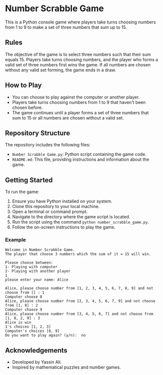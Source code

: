 # Number Scrabble Game

This is a Python console game where players take turns choosing numbers from 1 to 9 to make a set of three numbers that sum up to 15.

## Rules
The objective of the game is to select three numbers such that their sum equals 15. Players take turns choosing numbers, and the player who forms a valid set of three numbers first wins the game. If all numbers are chosen without any valid set forming, the game ends in a draw.

## How to Play
- You can choose to play against the computer or another player.
- Players take turns choosing numbers from 1 to 9 that haven't been chosen before.
- The game continues until a player forms a set of three numbers that sum to 15 or all numbers are chosen without a valid set.

## Repository Structure
The repository includes the following files:
- `Number Scrabble Game.py`: Python script containing the game code.
- `README.md`: This file, providing instructions and information about the game.

## Getting Started
To run the game:
1. Ensure you have Python installed on your system.
2. Clone this repository to your local machine.
3. Open a terminal or command prompt.
4. Navigate to the directory where the game script is located.
5. Run the script using the command `python number_scrabble_game.py`.
6. Follow the on-screen instructions to play the game.

### Example

```plaintext
Welcome in Number Scrabble Game.
The player that choose 3 numbers which the sum of it = 15 will win.

Please choose between:
1- Playing with computer
2- Playing with another player
1
please enter your name: Alice

Alice, please choose number from [1, 2, 3, 4, 5, 6, 7, 8, 9] and not choose from [] : 1
Computer choose 8
Alice, please choose number from [2, 3, 4, 5, 6, 7, 9] and not choose from [1, 8] : 2
Computer choose 9
Alice, please choose number from [3, 4, 5, 6, 7] and not choose from [1, 8, 2, 9] : 3
Alice is win
1's choices [1, 2, 3]
Computer's choices [8, 9]
Do you want to play again? (y/n):  no
```

## Acknowledgements
- Developed by Yassin Ali.
- Inspired by mathematical puzzles and number games.
